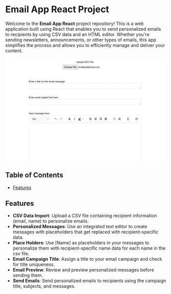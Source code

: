 # Email App React Project

Welcome to the **Email App React** project repository! This is a web application built using React that enables you to send personalized emails to recipients by using CSV data and an HTML editor. Whether you're sending newsletters, announcements, or other types of emails, this app simplifies the process and allows you to efficiently manage and deliver your content.

![Email App React](/public/images/Screen%20Shot%202023-08-09%20at%209.38.21%20PM.png)

## Table of Contents

- [Features](#features)

## Features

- **CSV Data Import**: Upload a CSV file containing recipient information (email, name) to personalize emails.
- **Personalized Messages**: Use an integrated text editor to create messages with placeholders that get replaced with recipient-specific data.
- **Place Holders**: Use [Name] as placeholders in your messages to personalize them with recipient-specific name data for each name in the csv file.
- **Email Campaign Title**: Assign a title to your email campaign and check for title uniqueness.
- **Email Preview**: Review and preview personalized messages before sending them.
- **Send Emails**: Send personalized emails to recipients using the campaign title, subjects, and messages.
